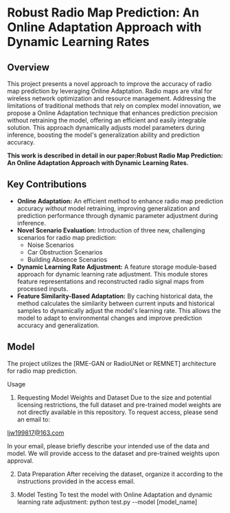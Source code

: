 # Robust Radio Map Prediction: An Online Adaptation Approach with Dynamic Learning Rates
## Overview

This project presents a novel approach to improve the accuracy of radio map prediction by leveraging Online Adaptation. Radio maps are vital for wireless network optimization and resource management. Addressing the limitations of traditional methods that rely on complex model innovation, we propose a Online Adaptation technique that enhances prediction precision without retraining the model, offering an efficient and easily integrable solution. This approach dynamically adjusts model parameters during inference, boosting the model's generalization ability and prediction accuracy.

**This work is described in detail in our paper:Robust Radio Map Prediction: An Online Adaptation Approach with Dynamic Learning Rates.**

## Key Contributions

*   **Online Adaptation:** An efficient method to enhance radio map prediction accuracy *without* model retraining, improving generalization and prediction performance through dynamic parameter adjustment during inference.
*   **Novel Scenario Evaluation:** Introduction of three new, challenging scenarios for radio map prediction:
    *   Noise Scenarios
    *   Car Obstruction Scenarios
    *   Building Absence Scenarios
*   **Dynamic Learning Rate Adjustment:** A feature storage module-based approach for dynamic learning rate adjustment.  This module stores feature representations and reconstructed radio signal maps from processed inputs.
*   **Feature Similarity-Based Adaptation:** By caching historical data, the method calculates the similarity between current inputs and historical samples to dynamically adjust the model's learning rate. This allows the model to adapt to environmental changes and improve prediction accuracy and generalization.

## Model

The project utilizes the [RME-GAN or RadioUNet or REMNET]  architecture for radio map prediction. 

Usage
1. Requesting Model Weights and Dataset
Due to the size and potential licensing restrictions, the full dataset and pre-trained model weights are not directly available in this repository. To request access, please send an email to:

ljw199817@163.com

In your email, please briefly describe your intended use of the data and model. We will provide access to the dataset and pre-trained weights upon approval.

2. Data Preparation
After receiving the dataset, organize it according to the instructions provided in the access email.

3. Model Testing
To test the model with Online Adaptation and dynamic learning rate adjustment: python test.py --model [model_name]
